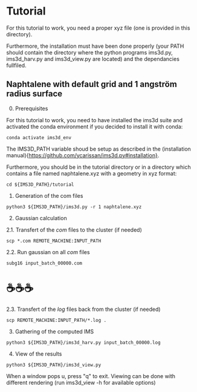 # Tutorial
For this tutorial to work, you need a proper xyz file (one is provided in this directory).

Furthermore, the installation must have been done properly (your PATH should contain the directory where the
python programs ims3d.py, ims3d_harv.py and ims3d_view.py are located) and the dependancies fullfiled.

## Naphtalene with default grid and 1 angström radius surface

0. Prerequisites

For this tutorial to work, you need to have installed the ims3d suite and activated
the conda environment if you decided to install it with conda:

```
conda activate ims3d_env
```

The IMS3D\_PATH variable shoud be setup as described in the (installation manual){https://github.com/ycarissan/ims3d.py#installation}.

Furthermore, you should be in the tutorial directory or in a directory which contains
a file named naphtalene.xyz with a geometry in xyz format:

```
cd ${IMS3D_PATH}/tutorial
```

1. Generation of the com files

```
python3 ${IMS3D_PATH}/ims3d.py -r 1 naphtalene.xyz 
```

2. Gaussian calculation

2.1. Transfert of the _com_ files to the cluster (if needed)

```
scp *.com REMOTE_MACHINE:INPUT_PATH
```

2.2. Run gaussian on all _com_ files 

```
subg16 input_batch_00000.com
```
#  ☕☕☕

2.3. Transfert of the _log_ files back from the cluster (if needed)

```
scp REMOTE_MACHINE:INPUT_PATH/*.log .
```

3. Gathering of the computed IMS

```
python3 ${IMS3D_PATH}/ims3d_harv.py input_batch_00000.log
```
4. View of the results
```
python3 ${IMS3D_PATH}/ims3d_view.py
```
When a window pops u, press "q" to exit.
Viewing can be done with different rendering (run ims3d_view -h for available options)
